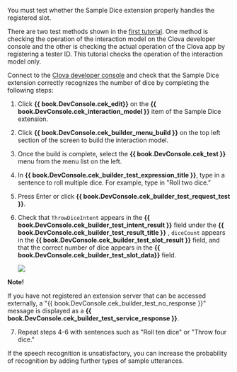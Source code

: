 You must test whether the Sample Dice extension properly handles the registered slot.

There are two test methods shown in the [first tutorial](/CEK/Tutorials/Build_Simple_Extension.md). One method is checking the operation of the interaction model on the Clova developer console and the other is checking the actual operation of the Clova app by registering a tester ID.
This tutorial checks the operation of the interaction model only.

Connect to the <a href="{{ book.ServiceEnv.DeveloperConsoleURL }}/cek/#/list" target="_blank">Clova developer console</a> and check that the Sample Dice extension correctly recognizes the number of dice by completing the following steps:
1. Click **{{ book.DevConsole.cek_edit}}** on the **{{ book.DevConsole.cek_interaction_model }}** item of the Sample Dice extension.
2. Click **{{ book.DevConsole.cek_builder_menu_build }}** on the top left section of the screen to build the interaction model.
3. Once the build is complete, select the **{{ book.DevConsole.cek_test }}** menu from the menu list on the left.
4. In **{{ book.DevConsole.cek_builder_test_expression_title }}**, type in a sentence to roll multiple dice. For example, type in "Roll two dice."
5. Press Enter or click **{{ book.DevConsole.cek_builder_test_request_test }}**.
6. Check that `ThrowDiceIntent` appears in the **{{ book.DevConsole.cek_builder_test_intent_result }}** field under the **{{ book.DevConsole.cek_builder_test_result_title }}** , `diceCount` appears in the **{{ book.DevConsole.cek_builder_test_slot_result }}** field, and that the correct number of dice appears in the **{{ book.DevConsole.cek_builder_test_slot_data}}** field.

	<img src="/CEK/Resources/Images/CEK_Tutorial_Builtin_Type_Slot_Test.png" style="max-width:800px;"/>

  <div class="note">
	<p><strong>Note!</strong></p>
	<p>If you have not registered an extension server that can be accessed externally, a "{{ book.DevConsole.cek_builder_test_no_response }}" message is displayed as a <strong>{{ book.DevConsole.cek_builder_test_service_response }}</strong>.</p>
	</div>

7. Repeat steps 4-6 with sentences such as "Roll ten dice" or "Throw four dice."

If the speech recognition is unsatisfactory, you can increase the probability of recognition by adding further types of sample utterances.
